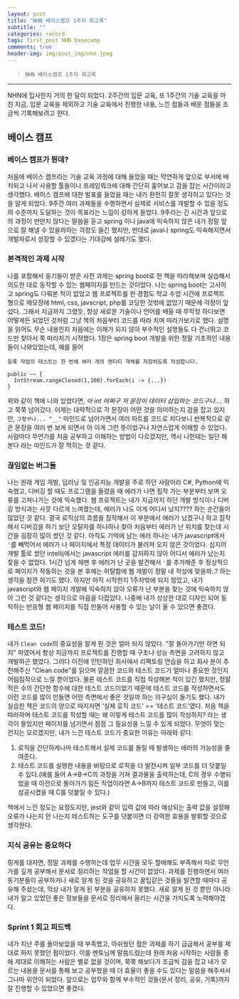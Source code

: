 ```yaml
---  
layout: post  
title: "NHN 베이스캠프 1주차 회고록"  
subtitle: ""  
categories: record 
tags: first_post NHN basecamp  
comments: true  
header-img: img/post_img/nhn.jpeg
---  
```

  
> `NHN 베이스캠프 1주차 회고록`  

---

NHN에 입사한지 거의 한 달이 되었다. 2주간의 입문 교육, 또 1주간의 기술 교육을 마친 지금, 입문 교육을 제외하고 기술 교육에서 진행한 내용, 느낀 점들과 배운 점들을 조금씩 기록해보려고 한다.

## 베이스 캠프

### 베이스 캠프가 뭔데?

처음에 베이스 캠프라는 기술 교육 과정에 대해 들었을 때는 막연하게 앞으로 부서에 배치되고 나서 사용할 툴들이나 프레임워크에 대해 간단히 훑어보고 감을 잡는 시간이라고 생각했다. 베이스 캠프에 대한
발표를 들었을 때는 내가 완전히 잘못 생각하고 있다는 것을 알게 되었다. 9주간 여러 과제들을 수행하면서 실제로 서비스를 개발할 수 있을 정도의 수준까지 도달하는 것이 목표라는 느낌이 강하게 들었다.
9주라는 긴 시간과 앞으로의 과정이 만만치 않다는 말씀을 듣고 spring 이나 java에 익숙하지 않은 내가 정말 앞으로 잘 해낼 수 있을까하는 걱정도 들긴 했지만, 반대로 java나 spring도 익숙해지면서
개발자로서 성장할 수 있겠다는 기대감에 설레기도 했다.

### 본격적인 과제 시작

나를 포함해서 동기들이 받은 사전 과제는 spring boot로 한 책을 따라해보며 실습해서 의도한 대로 동작할 수 있는 웹페이지를 만드는 것이었다. 나는 spring boot는 고사하고 spring도 다뤄본 적이 없었고
웹 프로젝트를 한 경험도 학교 수업 시간에 프로젝트 형으로 메모장에 html, css, javscript, php를 코딩한 것밖에 없었기 때문에 걱정이 앞섰다. 그래서 지금까지 그랬듯, 항상 새로운 기술이나 언어를 배울 때 무작정
하다보면 어떻게든 되었던 것처럼 그냥 책의 처음부터 코드를 따라 치며 따라가보기로 했다. 설명을 읽어도 무슨 내용인지 처음에는 이해가 되지 않아 부수적인 설명들도 다 건너뛰고 코드만 찾아서 쭉 따라치기 시작했다.
1장은 spring boot 개발을 위한 정말 기초적인 내용들이 나와있었는데, 예를 들어 

```
등록 작업의 테스트는 한 번에 여러 개의 엔티티 객체를 저장하도록 작성합니다.

public ~~ {
  IntStream.rangeClosed(1,100).forEach(i -> {...})
}
```

위와 같이 책에 나와 있었다면, *아 int 어쩌구 저 문장이 데이터 삽입하는 코드구나....* 하고 쭉쭉 넘어갔다. 이제는 대략적으로 각 문장이 어떤 것을 의미하는지 감을 잡고 있지만, `그렇구나... ^__^` 마인드로 넘어가면서 여러 파트를 코드로 치다보니 반복적으로 같은 문장을 여러 번 보게 되면서 아 이게 그런 뜻이었구나 자연스럽게 이해할 수 있었다. 사람마다 무언가를 처음 공부하고 이해하는 방법이 다르겠지만, 역시 나한테는 일단 해본다 라는 마인드가 잘 먹히는 것 같다. 

### 끊임없는 버그들

나는 원래 게임 개발, 딥러닝 및 인공지능 개발을 주로 하던 사람이라 C#, Python에 익숙했고, 디버깅 할 때도 프로그램을 돌렸을 때 에러가 나면 짐작 가는 부분부터 보며 오류를 고쳐나가는 것에 익숙했다. 
웹 프로젝트는 내가 지금까지 하던 개발 방식이나 디버깅 방식과는 사뭇 다르게 느껴졌는데, 에러가 나도 이게 어디서 났지???? 하는 순간들이 많았던 것 같다. 결국 로직상의 흐름을 짐작해서 이 부분에서 에러가 났겠구나
하고 짐작해서 디버깅을 하기 보단 오탈자를 하나하나 찾아 처음부터 에러가 난 위치를 찾는데 시간을 굉장히 많이 썼던 것 같다. 아직도 기억에 남는 에러 하나는 내가 javascript에서 `'`를 빼먹어서 에러가 나 페이지에서 특정 데이터가 불러져 오지 않은 것이었다. 심지어 개발 툴로 썼던 intellij에서는 javascript 에러를 감지하지 않아 어디서 에러가 났는지 찾을 수 없었다. 1시간 넘게 헤맨 후 에러가 난 곳을 발견해서 `'`를 추가해준 후 정상적으로 페이지가 작동하는 것을 본 후에는 허탈함에 웹 개발이 정말 내 적성에 맞을까..? 하는 생각을 잠깐 하기도 했다. 하지만 아직 시작한지 1주차밖에 되지 않았고, 내가 javascript와 웹 페이지 개발에 익숙하지 않아 오류가 난 부분을 찾는 것에 익숙하지 않아 그런 것 같다는 생각으로 마음을 다잡았다. 나중에 내가 상상한 대로 디자인 되어 동작하는 반응형 웹 페이지를 직접 만들어 사용할 수 있는 날이 올 수 있으면 좋겠다.

### 테스트 코드!

내가 `Clean code`의 중요성을 알게 된 것은 얼마 되지 않았다. "잘 돌아가기만 하면 되지" 파였어서 항상 지금까지 프로젝트를 진행할 때 구조나 성능 측면을 고려하지 않고 개발하곤 했었다. 그러다 이전에 인턴하던 회사에서 리팩토링 연습을 하고 회사 분이 추천해주신 "Clean code"를 읽으며 깔끔한 코드와 테스트 코드가 얼마나 중요한 것인지 어림짐작으로 느낄 뿐이었다. 물론 테스트 코드를 직접 작성해본 적이 있긴 했지만, 정말 적은 수의 간단한 함수에 대한 테스트 코드이었기 때문에 테스트 코드를 작성하면서도 이런 코드를 많이 만들면 어떤 측면에서 좋은 것일까 하는 의구심이 들기도 했다. 내가 실습한 책은 코드의 양으로 따지자면 '실제 로직 코드' == '테스트 코드'였다. 처음 책을 따라하며 테스트 코드를 작성할 때는 왜 이렇게 테스트 코드를 많이 작성하지? 라는 생각이 들었지만 페이지를 넘기면서 점점 그 필요성을 느낄 수 있게 되었다. 무엇이 맞는 건지는 모르겠지만, 내가 느낀 테스트 코드가 중요한 이유는 아래와 같다.

1. 로직을 간단하게나마 테스트해서 실제 코드를 돌릴 때 발생하는 에러의 가능성을 줄여준다.
2. 테스트 코드를 실행한 내용을 바탕으로 로직을 더 발전시켜 일부 코드를 더 덧붙일 수 있다.(예를 들어 A->B->C의 과정을 거쳐 결과물을 출력하는데, C의 경우 수행되었을 때 이전으로 돌아가기 힘든 작업이라면 A->B까지 테스트 코드로 만들고, 이를 성공시켰을 때 C를 덧붙일 수 있다.)

책에서 느낀 정도는 요정도지만, jest와 같이 입력 값에 따라 예상되는 출력 값을 설정해 오류가 나는지 안 나는지 테스트하는 도구를 덧붙이면 더 강력한 효용을 발휘할 것으로 생각한다.

### 지식 공유는 중요하다

핑게를 대자면, 정말 과제를 수행하는데 업무 시간을 모두 할애해도 부족해서 따로 무언가를 깊게 공부해서 문서로 정리하는 작업을 할 시간이 없었다. 과제를 진행하면서 여러 동기분들이 공부하거나 새로 알게 된 것을 공유하고 꿀팁같은 것들을 발견할 때마다 공유해 주셨는데, 막상 내가 알게 된 부분을 공유하지 못했다. 새로 알게 된 것 뿐만 아니라 내가 알고 있었던 좋은 정보들을 문서로 정리해서 올리는 시간을 가지도록 노력해야겠다. 

### Sprint 1 회고 피드백

내가 지난 주를 돌아보았을 때 부족했고, 아쉬웠던 점은 과제를 하기 급급해서 공부를 제대로 하지 못했던 점이었다. 이를 멘토님께 말씀드렸는데 원래 처음 시작하는 사람들 중에 제대로 이해하는 사람은 별로 없을 것이며, 쭉쭉 해보다가 조금씩 감을 잡고 내가 모르는 내용을 문서를 통해 보고 공부했을 때 더 효율이 좋을 수도 있다는 말씀을 해주셔서 그나마 위안이 되었다. 앞으로는 업무와 함께 부수적인 것들(문서 정리, 공유, 기록)까지 잘 진행할 수 있었으면 좋겠다.


